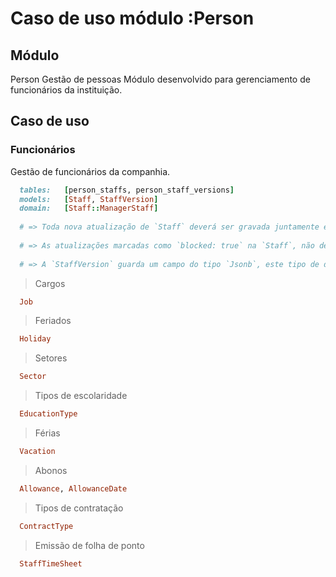 # Caso de uso módulo :Person

## Módulo
Person
Gestão de pessoas
Módulo desenvolvido para gerenciamento de funcionários da instituição.


## Caso de uso

### Funcionários

Gestão de funcionários da companhia.

```ruby
  tables:   [person_staffs, person_staff_versions]
  models:   [Staff, StaffVersion]
  domain:   [Staff::ManagerStaff]
  
  # => Toda nova atualização de `Staff` deverá ser gravada juntamente em `StaffVersion` para fins de histórico de atualização.
  
  # => As atualizações marcadas como `blocked: true` na `Staff`, não deverão atualizar o registro original e sim gerar uma versão na `StaffVersion` com a flag `feedback: true` para que seja feita uma revisão antes da atualização. Se a revisão for aprovada, pegar a versão e atualizar o registro original no `Staff`. Isso ocorrerá em períodos específicos de atualização cadastral dos funcionários.
  
  # => A `StaffVersion` guarda um campo do tipo `Jsonb`, este tipo de dado é especifico no uso do PostgreSQL >= 9.4
```



> Cargos

```ruby
  Job
```

> Feriados


```ruby
  Holiday
```

> Setores

```ruby
  Sector
```

> Tipos de escolaridade

```ruby
  EducationType
```

> Férias

```ruby
  Vacation
```

> Abonos

```ruby
  Allowance, AllowanceDate
```

> Tipos de contratação

```ruby
  ContractType
```

> Emissão de folha de ponto

```ruby
  StaffTimeSheet
```
